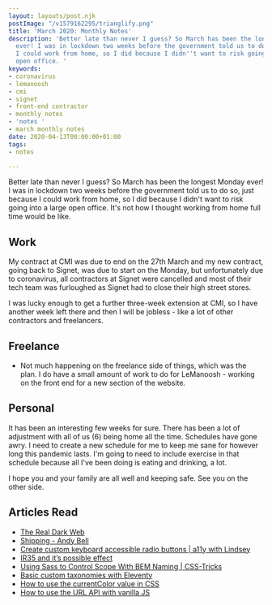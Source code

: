 ```yaml
---
layout: layouts/post.njk
postImage: "/v1579162295/trianglify.png"
title: 'March 2020: Monthly Notes'
description: 'Better late than never I guess? So March has been the longest Monday
  ever! I was in lockdown two weeks before the government told us to do so, just because
  I could work from home, so I did because I didn''t want to risk going into a large
  open office. '
keywords:
- coronavirus
- lemanoosh
- cmi
- signet
- front-end contractor
- monthly notes
- 'notes '
- march monthly notes
date: 2020-04-13T00:00:00+01:00
tags:
- notes

---
```

Better late than never I guess? So March has been the longest Monday ever! I was in lockdown two weeks before the government told us to do so, just because I could work from home, so I did because I didn't want to risk going into a large open office. It's not how I thought working from home full time would be like.


## Work
My contract at CMI was due to end on the 27th March and my new contract, going back to Signet, was due to start on the Monday, but unfortunately due to coronavirus, all contractors at Signet were cancelled and most of their tech team was furloughed as Signet had to close their high street stores. 

I was lucky enough to get a further three-week extension at CMI, so I have another week left there and then I will be jobless - like a lot of other contractors and freelancers.


## Freelance
- Not much happening on the freelance side of things, which was the plan. I do have a small amount of work to do for LeManoosh - working on the front end for a new section of the website. 


## Personal 
It has been an interesting few weeks for sure. There has been a lot of adjustment with all of us (6) being home all the time. Schedules have gone awry. I need to create a new schedule for me to keep me sane for however long this pandemic lasts. I'm going to need to include exercise in that schedule because all I've been doing is eating and drinking, a lot.

I hope you and your family are all well and keeping safe. See you on the other side.


## Articles Read
- [The Real Dark Web](https://www.sonniesedge.net/posts/real-dark-web/ "The Real Dark Web")
- [Shipping - Andy Bell](https://hankchizljaw.com/wrote/shipping/ "Shipping - Andy Bell")
- [Create custom keyboard accessible radio buttons | a11y with Lindsey](https://www.a11ywithlindsey.com/blog/create-custom-keyboard-accessible-radio-buttons/ "Create custom keyboard accessible radio buttons | a11y with Lindsey")
- [IR35 and it’s possible effect](https://cgcsoftware.co.uk/2019/11/ir35-and-its-possible-effect/ "IR35 and it’s possible effect")
- [Using Sass to Control Scope With BEM Naming | CSS-Tricks](https://css-tricks.com/using-sass-control-scope-bem-naming/ "Using Sass to Control Scope With BEM Naming | CSS-Tricks")
- [Basic custom taxonomies with Eleventy](https://www.webstoemp.com/blog/basic-custom-taxonomies-with-eleventy/ "Basic custom taxonomies with Eleventy")
- [How to use the currentColor value in CSS](http://www.js-craft.io/blog/how-to-use-the-currentcolor-value-in-css/ "How to use the currentColor value in CSS")
- [How to use the URL API with vanilla JS](https://gomakethings.com/how-to-use-the-url-api-with-vanilla-js/ "How to use the URL API with vanilla JS")